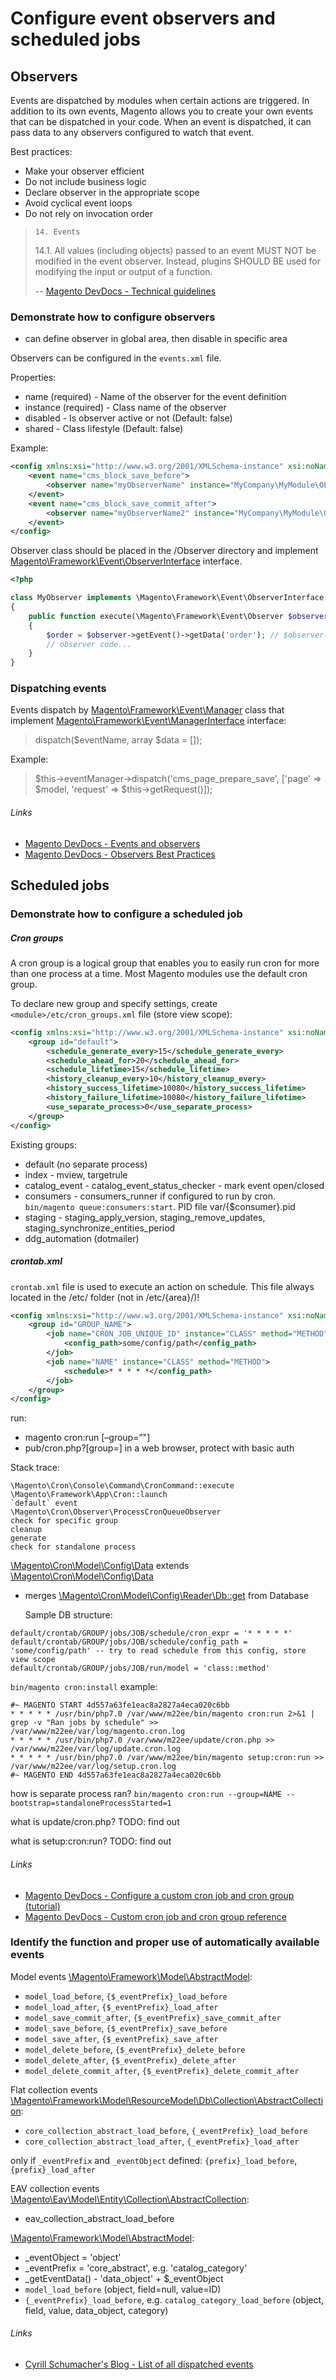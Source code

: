 # Configure event observers and scheduled jobs

## Observers

Events are dispatched by modules when certain actions are triggered.
In addition to its own events, Magento allows you to create your own events that can be dispatched in your code.
When an event is dispatched, it can pass data to any observers configured to watch that event.

Best practices:
- Make your observer efficient
- Do not include business logic
- Declare observer in the appropriate scope
- Avoid cyclical event loops
- Do not rely on invocation order

> 
> `14. Events`
> 
> 14.1. All values (including objects) passed to an event MUST NOT be modified in the event observer. Instead, plugins SHOULD BE used for modifying the input or output of a function.
>
> -- [Magento DevDocs - Technical guidelines](https://devdocs.magento.com/guides/v2.2/coding-standards/technical-guidelines.html)


### Demonstrate how to configure observers
- can define observer in global area, then disable in specific area

Observers can be configured in the `events.xml` file.

Properties:
- name (required) - Name of the observer for the event definition
- instance (required) - Class name of the observer
- disabled - Is observer active or not (Default: false)
- shared - Class lifestyle (Default: false)

Example:
```xml
<config xmlns:xsi="http://www.w3.org/2001/XMLSchema-instance" xsi:noNamespaceSchemaLocation="urn:magento:framework:Event/etc/events.xsd">
    <event name="cms_block_save_before">
        <observer name="myObserverName" instance="MyCompany\MyModule\Observer\MyObserver" />
    </event>
    <event name="cms_block_save_commit_after">
        <observer name="myObserverName2" instance="MyCompany\MyModule\Observer\AnotherObserver" disabled="true" shared="true"/>
    </event>
</config>
```

Observer class should be placed in the <module-root>/Observer directory and implement
[Magento\Framework\Event\ObserverInterface](https://github.com/magento/magento2/blob/2.2-develop/lib/internal/Magento/Framework/Event/ObserverInterface.php)
interface.

```php
<?php

class MyObserver implements \Magento\Framework\Event\ObserverInterface
{
    public function execute(\Magento\Framework\Event\Observer $observer)
    {
        $order = $observer->getEvent()->getData('order'); // $observer->getEvent()->getOrder();
        // observer code...
    }
}
```

### Dispatching events

Events dispatch by [Magento\Framework\Event\Manager](https://github.com/magento/magento2/blob/2.2-develop/lib/internal/Magento/Framework/Event/Manager.php) class
that implement [Magento\Framework\Event\ManagerInterface](https://github.com/magento/magento2/blob/2.2-develop/lib/internal/Magento/Framework/Event/ManagerInterface.php) interface:
> dispatch($eventName, array $data = []);

Example:
> $this->eventManager->dispatch('cms_page_prepare_save', ['page' => $model, 'request' => $this->getRequest()]);

###### Links
- [Magento DevDocs - Events and observers](https://devdocs.magento.com/guides/v2.2/extension-dev-guide/events-and-observers.html)
- [Magento DevDocs - Observers Best Practices](https://devdocs.magento.com/guides/v2.2/ext-best-practices/extension-coding/observers-bp.html)


## Scheduled jobs

### Demonstrate how to configure a scheduled job


##### Cron groups

A cron group is a logical group that enables you to easily run cron for more than one process at a time. 
Most Magento modules use the default cron group.

To declare new group and specify settings, create `<module>/etc/cron_groups.xml` file (store view scope):

```xml
<config xmlns:xsi="http://www.w3.org/2001/XMLSchema-instance" xsi:noNamespaceSchemaLocation="urn:magento:module:Magento_Cron:etc/cron_groups.xsd">
    <group id="default">
        <schedule_generate_every>15</schedule_generate_every>
        <schedule_ahead_for>20</schedule_ahead_for>
        <schedule_lifetime>15</schedule_lifetime>
        <history_cleanup_every>10</history_cleanup_every>
        <history_success_lifetime>10080</history_success_lifetime>
        <history_failure_lifetime>10080</history_failure_lifetime>
        <use_separate_process>0</use_separate_process>
    </group>
</config>
```

Existing groups:
- default (no separate process)
- index - mview, targetrule
- catalog_event - catalog_event_status_checker - mark event open/closed
- consumers - consumers_runner if configured to run by cron. `bin/magento queue:consumers:start`. PID file var/{$consumer}.pid
- staging - staging_apply_version, staging_remove_updates, staging_synchronize_entities_period
- ddg_automation (dotmailer)

##### crontab.xml

`crontab.xml` file is used to execute an action on schedule.
This file always located in the <module>/etc/ folder (not in <module>/etc/{area}/)!

```xml
<config xmlns:xsi="http://www.w3.org/2001/XMLSchema-instance" xsi:noNamespaceSchemaLocation="urn:magento:module:Magento_Cron:etc/crontab.xsd">
    <group id="GROUP_NAME">
        <job name="CRON_JOB_UNIQUE_ID" instance="CLASS" method="METHOD">
            <config_path>some/config/path</config_path>
        </job>
        <job name="NAME" instance="CLASS" method="METHOD">
            <schedule>* * * * *</config_path>
        </job>
    </group>
</config>
```

run:

- magento cron:run [–group=”"]
- pub/cron.php?[group=<name>] in a web browser, protect with basic auth

Stack trace:
```
\Magento\Cron\Console\Command\CronCommand::execute
\Magento\Framework\App\Cron::launch
`default` event
\Magento\Cron\Observer\ProcessCronQueueObserver
check for specific group
cleanup
generate
check for standalone process
```

[\Magento\Cron\Model\Config\Data](https://github.com/magento/magento2/blob/2.2-develop/app/code/Magento/Cron/Model/Config/Data.php) extends [\Magento\Cron\Model\Config\Data](https://github.com/magento/magento2/blob/2.2-develop/lib/internal/Magento/Framework/Config/Data.php)
- merges [\Magento\Cron\Model\Config\Reader\Db::get](https://github.com/magento/magento2/blob/2.2-develop/app/code/Magento/Cron/Model/Config/Reader/Db.php#L51) from Database

  Sample DB structure:
```
default/crontab/GROUP/jobs/JOB/schedule/cron_expr = '* * * * *'
default/crontab/GROUP/jobs/JOB/schedule/config_path = 'some/config/path' -- try to read schedule from this config, store view scope
default/crontab/GROUP/jobs/JOB/run/model = 'class::method'
```


`bin/magento cron:install` example:
```
#~ MAGENTO START 4d557a63fe1eac8a2827a4eca020c6bb
* * * * * /usr/bin/php7.0 /var/www/m22ee/bin/magento cron:run 2>&1 | grep -v "Ran jobs by schedule" >> /var/www/m22ee/var/log/magento.cron.log
* * * * * /usr/bin/php7.0 /var/www/m22ee/update/cron.php >> /var/www/m22ee/var/log/update.cron.log
* * * * * /usr/bin/php7.0 /var/www/m22ee/bin/magento setup:cron:run >> /var/www/m22ee/var/log/setup.cron.log
#~ MAGENTO END 4d557a63fe1eac8a2827a4eca020c6bb
```

how is separate process ran?
`bin/magento cron:run --group=NAME --bootstrap=standaloneProcessStarted=1`

what is update/cron.php?
TODO: find out

what is setup:cron:run?
TODO: find out

###### Links
- [Magento DevDocs - Configure a custom cron job and cron group (tutorial)](https://devdocs.magento.com/guides/v2.2/config-guide/cron/custom-cron-tut.html)
- [Magento DevDocs - Custom cron job and cron group reference](https://devdocs.magento.com/guides/v2.2/config-guide/cron/custom-cron-ref.html)


### Identify the function and proper use of automatically available events

Model events [\Magento\Framework\Model\AbstractModel](https://github.com/magento/magento2/blob/2.2-develop/lib/internal/Magento/Framework/Model/AbstractModel.php):

- `model_load_before`, `{$_eventPrefix}_load_before`
- `model_load_after`, `{$_eventPrefix}_load_after`
- `model_save_commit_after`, `{$_eventPrefix}_save_commit_after`
- `model_save_before`, `{$_eventPrefix}_save_before`
- `model_save_after`, `{$_eventPrefix}_save_after`
- `model_delete_before`, `{$_eventPrefix}_delete_before`
- `model_delete_after`, `{$_eventPrefix}_delete_after`
- `model_delete_commit_after`, `{$_eventPrefix}_delete_commit_after`

Flat collection events [\Magento\Framework\Model\ResourceModel\Db\Collection\AbstractCollection](https://github.com/magento/magento2/blob/2.2-develop/lib/internal/Magento/Framework/Model/ResourceModel/Db/Collection/AbstractCollection.php):

- `core_collection_abstract_load_before`, `{_eventPrefix}_load_before`
- `core_collection_abstract_load_after`, `{_eventPrefix}_load_after`

only if `_eventPrefix` and `_eventObject` defined: `{prefix}_load_before`, `{prefix}_load_after`

EAV collection events [\Magento\Eav\Model\Entity\Collection\AbstractCollection](https://github.com/magento/magento2/blob/2.2-develop/app/code/Magento/Eav/Model/Entity/Collection/AbstractCollection.php):

- eav_collection_abstract_load_before

[\Magento\Framework\Model\AbstractModel](https://github.com/magento/magento2/blob/2.2-develop/lib/internal/Magento/Framework/Model/AbstractModel.php):

- _eventObject = 'object'
- _eventPrefix = 'core_abstract', e.g. 'catalog_category'
- _getEventData() - 'data_object' + $_eventObject
- `model_load_before` (object, field=null, value=ID)
- `{_eventPrefix}_load_before`, e.g. `catalog_category_load_before` (object, field, value, data_object, category)

###### Links
- [Cyrill Schumacher's Blog - List of all dispatched events](https://cyrillschumacher.com/magento-2.2-list-of-all-dispatched-events/)
